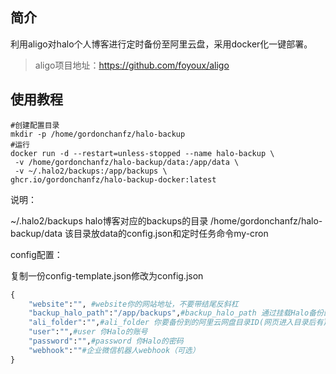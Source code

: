 ## 简介
利用aligo对halo个人博客进行定时备份至阿里云盘，采用docker化一键部署。
>aligo项目地址：https://github.com/foyoux/aligo

## 使用教程
```shell
#创建配置目录
mkdir -p /home/gordonchanfz/halo-backup
#运行
docker run -d --restart=unless-stopped --name halo-backup \
 -v /home/gordonchanfz/halo-backup/data:/app/data \
 -v ~/.halo2/backups:/app/backups \
ghcr.io/gordonchanfz/halo-backup-docker:latest
```
说明：

~/.halo2/backups halo博客对应的backups的目录
/home/gordonchanfz/halo-backup/data 该目录放data的config.json和定时任务命令my-cron

config配置： 

复制一份config-template.json修改为config.json
```python
{
    "website":"", #website你的网站地址，不要带结尾反斜杠
    "backup_halo_path":"/app/backups",#backup_halo_path 通过挂载Halo备份的目录，与挂载目录一致即可
    "ali_folder":"",#ali_folder 你要备份到的阿里云网盘目录ID(网页进入目录后有)
    "user":"",#user 你Halo的账号
    "password":"",#password 你Halo的密码
    "webhook":""#企业微信机器人webhook（可选）
}
```